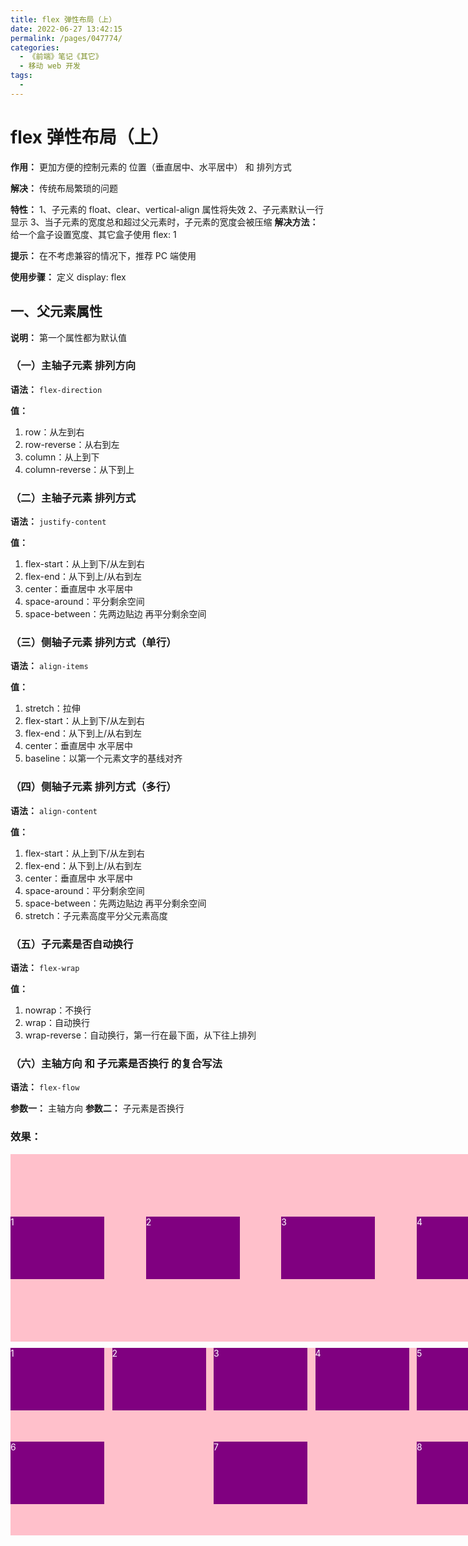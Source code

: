 ```yaml
---
title: flex 弹性布局（上）
date: 2022-06-27 13:42:15
permalink: /pages/047774/
categories:
  - 《前端》笔记《其它》
  - 移动 web 开发
tags:
  - 
---
```

# flex 弹性布局（上）

**作用：** 更加方便的控制元素的 位置（垂直居中、水平居中） 和 排列方式

**解决：** 传统布局繁琐的问题

**特性：**
1、子元素的 float、clear、vertical-align 属性将失效
2、子元素默认一行显示
3、当子元素的宽度总和超过父元素时，子元素的宽度会被压缩
**解决方法：** 给一个盒子设置宽度、其它盒子使用 flex: 1
  
**提示：** 在不考虑兼容的情况下，推荐 PC 端使用

**使用步骤：** 定义 display: flex

## 一、父元素属性

**说明：** 第一个属性都为默认值

### （一）主轴子元素 排列方向

**语法：** `flex-direction`

**值：** 
1. row：从左到右
2. row-reverse：从右到左
3. column：从上到下
4. column-reverse：从下到上

### （二）主轴子元素 排列方式

**语法：** `justify-content`

**值：**
1. flex-start：从上到下/从左到右
2. flex-end：从下到上/从右到左
3. center：垂直居中 水平居中
4. space-around：平分剩余空间
5. space-between：先两边贴边 再平分剩余空间

### （三）侧轴子元素 排列方式（单行）

**语法：** `align-items`

**值：**
1. stretch：拉伸
2. flex-start：从上到下/从左到右
3. flex-end：从下到上/从右到左
4. center：垂直居中 水平居中
5. baseline：以第一个元素文字的基线对齐

### （四）侧轴子元素 排列方式（多行）

**语法：** `align-content`

**值：**
1. flex-start：从上到下/从左到右
2. flex-end：从下到上/从右到左
3. center：垂直居中 水平居中
4. space-around：平分剩余空间
5. space-between：先两边贴边 再平分剩余空间
6. stretch：子元素高度平分父元素高度

### （五）子元素是否自动换行

**语法：** `flex-wrap`

**值：**
1. nowrap：不换行
2. wrap：自动换行
3. wrap-reverse：自动换行，第一行在最下面，从下往上排列

### （六）主轴方向 和 子元素是否换行 的复合写法

**语法：** `flex-flow`

**参数一：** 主轴方向
**参数二：** 子元素是否换行

### 效果：
<!DOCTYPE html>
<html lang="zh-CN">
  <head>
    <meta charset="UTF-8" />
    <meta name="viewport" content="width=device-width initial-scale=1 maximum-scale=1 minimum-scale=1 user-scalable=no" />
    <title>Document</title>
    <style>
      .span {
        width: 150px;
        height: 100px;
        color: #fff;
        background-color: purple;
      }
      .div {
        display: flex;
        width: 800px;
        height: 300px;
        margin-bottom: 10px;
        background-color: pink;
      }
      .demo1 {
        justify-content: space-between;
        align-items: center;
      }
      .demo2 {
        flex-wrap: wrap;
        justify-content: space-between;
      }
    </style>
  </head>
  <body>
    <div class="div demo1">
      <span class="span">1</span>
      <span class="span">2</span>
      <span class="span">3</span>
      <span class="span">4</span>
    </div>
    <div class="div demo2">
      <span class="span">1</span>
      <span class="span">2</span>
      <span class="span">3</span>
      <span class="span">4</span>
      <span class="span">5</span>
      <span class="span">6</span>
      <span class="span">7</span>
      <span class="span">8</span>
    </div>
  </body>
</html>
